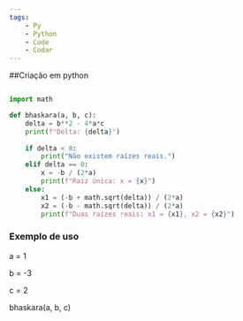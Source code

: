 ```yaml
---
tags:
    - Py
    - Python
    - Code
    - Codar
---
```


##Criação em python


```py title="Formula Matemática com Baskara" linenums="1"

import math

def bhaskara(a, b, c):
    delta = b**2 - 4*a*c
    print(f"Delta: {delta}")
    
    if delta < 0:
        print("Não existem raízes reais.")
    elif delta == 0:
        x = -b / (2*a)
        print(f"Raiz única: x = {x}")
    else:
        x1 = (-b + math.sqrt(delta)) / (2*a)
        x2 = (-b - math.sqrt(delta)) / (2*a)
        print(f"Duas raízes reais: x1 = {x1}, x2 = {x2}")
```

### **Exemplo de uso**
a = 1

b = -3

c = 2

bhaskara(a, b, c)